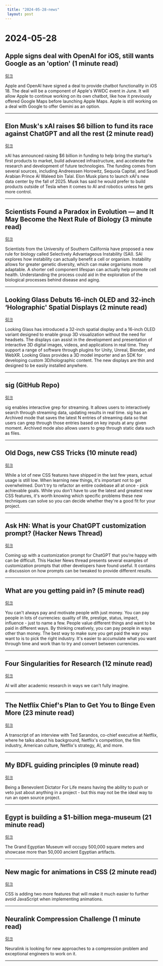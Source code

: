 ```yaml
---
 title: "2024-05-28-news"
 layout: post
---
```

<h1>2024-05-28</h1><h2>Apple signs deal with OpenAI for iOS, still wants Google as an 'option' (1 minute read)</h2><p><a href="https://www.androidauthority.com/apple-signs-deal-openai-iphones-3446254/?utm_source=tldrnewsletter">링크</a>  </p><p>Apple and OpenAI have signed a deal to provide chatbot functionality in iOS 18. The deal will be a component of Apple's WWDC event in June. It will allow Apple to continue working on its own chatbot, like how it previously offered Google Maps before launching Apple Maps. Apple is still working on a deal with Google to offer Gemini as an option. </p><hr /><h2>Elon Musk's xAI raises $6 billion to fund its race against ChatGPT and all the rest (2 minute read)</h2><p><a href="https://www.theverge.com/2024/5/27/24165619/elon-musk-xai-startup-6-billion-funding?utm_source=tldrnewsletter">링크</a>  </p><p>xAI has announced raising $6 billion in funding to help bring the startup's first products to market, build advanced infrastructure, and accelerate the research and development of future technologies. The funding comes from several sources, including Andreessen Horowitz, Sequoia Capital, and Saudi Arabian Prince Al Waleed bin Talal. Elon Musk plans to launch xAI's new data center by the fall of 2025. Musk has said he would prefer to build products outside of Tesla when it comes to AI and robotics unless he gets more control. </p><hr /><h2>Scientists Found a Paradox in Evolution — and It May Become the Next Rule of Biology (3 minute read)</h2><p><a href="https://www.popularmechanics.com/science/animals/a60848559/rule-of-biology-evolution-paradox/?utm_source=tldrnewsletter">링크</a>  </p><p>Scientists from the University of Southern California have proposed a new rule for biology called Selectively Advantageous Instability (SAI). SAI explores how instability can actually benefit a cell or organism. Instability allows for greater genetic diversity, which can make organisms more adaptable. A shorter cell component lifespan can actually help promote cell health. Understanding the process could aid in the exploration of the biological processes behind disease and aging. </p><hr /><h2>Looking Glass Debuts 16-inch OLED and 32-inch ‘Holographic' Spatial Displays (2 minute read)</h2><p><a href="https://petapixel.com/2024/05/14/looking-glass-debuts-16-inch-oled-and-32-inch-holographic-spatial-displays/?utm_source=tldrnewsletter">링크</a>  </p><p>Looking Glass has introduced a 32-inch spatial display and a 16-inch OLED variant designed to enable group 3D visualization without the need for headsets. The displays can assist in the development and presentation of interactive 3D digital images, videos, and applications in real time. They support a range of software through plugins for Unity, Unreal, Blender, and WebXR. Looking Glass provides a 3D model importer and an SDK for developing custom 3D/holographic content. The new displays are thin and designed to be easily installed anywhere. </p><hr /><h2>sig (GitHub Repo)</h2><p><a href="https://github.com/ynqa/sig?utm_source=tldrnewsletter">링크</a>  </p><p>sig enables interactive grep for streaming. It allows users to interactively search through streaming data, updating results in real time. sig has an Archived mode that saves the latest N entries of streaming data so that users can grep through those entries based on key inputs at any given moment. Archived mode also allows users to grep through static data such as files. </p><hr /><h2>Old Dogs, new CSS Tricks (10 minute read)</h2><p><a href="https://mxb.dev/blog/old-dogs-new-css-tricks/?utm_source=tldrnewsletter">링크</a>  </p><p>While a lot of new CSS features have shipped in the last few years, actual usage is still low. When learning new things, it's important not to get overwhelmed. Don't try to refactor an entire codebase all at once - pick achievable goals. While you don't have to use the latest and greatest new CSS features, it's worth knowing which specific problems these new techniques can solve so you can decide whether they're a good fit for your project. </p><hr /><h2>Ask HN: What is your ChatGPT customization prompt? (Hacker News Thread)</h2><p><a href="https://news.ycombinator.com/item?id=40474716&amp;utm_source=tldrnewsletter">링크</a>  </p><p>Coming up with a customization prompt for ChatGPT that you're happy with can be difficult. This Hacker News thread presents several examples of customization prompts that other developers have found useful. It contains a discussion on how prompts can be tweaked to provide different results. </p><hr /><h2>What are you getting paid in? (5 minute read)</h2><p><a href="https://www.approachwithalacrity.com/what-are-you-getting-paid-in/?utm_source=tldrnewsletter">링크</a>  </p><p>You can't always pay and motivate people with just money. You can pay people in lots of currencies: quality of life, prestige, status, impact, influence - just to name a few. People value different things and want to be paid in different ways. By thinking creatively, you can pay people in ways other than money. The best way to make sure you get paid the way you want to is to pick the right industry. It's easier to accumulate what you want through time and work than to try and convert between currencies. </p><hr /><h2>Four Singularities for Research (12 minute read)</h2><p><a href="https://www.oneusefulthing.org/p/four-singularities-for-research?utm_source=tldrnewsletter">링크</a>  </p><p>AI will alter academic research in ways we can't fully imagine. </p><hr /><h2>The Netflix Chief's Plan to Get You to Binge Even More (23 minute read)</h2><p><a href="https://www.nytimes.com/2024/05/25/magazine/ted-sarandos-netflix-interview.html?unlocked_article_code=1.vU0._NSX._20HQqocJkU0&amp;smid=url-share&amp;utm_source=tldrnewsletter">링크</a>  </p><p>A transcript of an interview with Ted Sarandos, co-chief executive at Netflix, where he talks about his background, Netflix's competition, the film industry, American culture, Netflix's strategy, AI, and more. </p><hr /><h2>My BDFL guiding principles (9 minute read)</h2><p><a href="https://daniel.haxx.se/blog/2024/05/27/my-bdfl-guiding-principles/?utm_source=tldrnewsletter">링크</a>  </p><p>Being a Benevolent Dictator For Life means having the ability to push or veto just about anything in a project - but this may not be the ideal way to run an open source project. </p><hr /><h2>Egypt is building a $1-billion mega-museum (21 minute read)</h2><p><a href="https://www.nature.com/immersive/d41586-024-01467-w/index.html?utm_source=tldrnewsletter">링크</a>  </p><p>The Grand Egyptian Museum will occupy 500,000 square meters and showcase more than 50,000 ancient Egyptian artifacts. </p><hr /><h2>New magic for animations in CSS (2 minute read)</h2><p><a href="https://chasem.co/2024/05/css-animations/?utm_source=tldrnewsletter">링크</a>  </p><p>CSS is adding two more features that will make it much easier to further avoid JavaScript when implementing animations. </p><hr /><h2>Neuralink Compression Challenge (1 minute read)</h2><p><a href="https://content.neuralink.com/compression-challenge/README.html?utm_source=tldrnewsletter">링크</a>  </p><p>Neuralink is looking for new approaches to a compression problem and exceptional engineers to work on it. </p><hr />